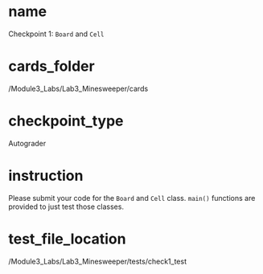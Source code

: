 # name
Checkpoint 1: `Board` and `Cell`

# cards_folder
/Module3_Labs/Lab3_Minesweeper/cards
# checkpoint_type
Autograder

# instruction
Please submit your code for the `Board` and `Cell` class. `main()` functions are provided to just test those classes. 

# test_file_location
/Module3_Labs/Lab3_Minesweeper/tests/check1_test